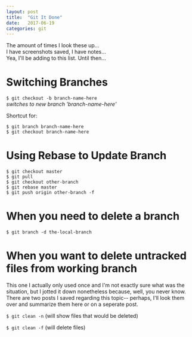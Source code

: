 ```yaml
---
layout: post
title:  "Git It Done"
date:   2017-06-19
categories: git
---  
```


The amount of times I look these up...  
I have screenshots saved, I have notes...  
Yea, I'll be adding to this list. Until then...


# Switching Branches

`$ git checkout -b branch-name-here`  
 _switches to new branch 'branch-name-here'_

Shortcut for:

`$ git branch branch-name-here`  
`$ git checkout branch-name-here`  

# Using Rebase to Update Branch

```
$ git checkout master
$ git pull
$ git checkout other-branch
$ git rebase master
$ git push origin other-branch -f
```

# When you need to delete a branch

`$ git branch -d the-local-branch` 

# When you want to delete untracked files from working branch  

This one I actually only used once and I'm not exactly sure what was the situation, but I jotted it down nonetheless because, well, you never know. There are two posts I saved regarding this topic-- perhaps, I'll look them over and summarize them here or on a seperate post.  

`$ git clean -n` (will show files that would be deleted)  

`$ git clean -f` (will delete files) 



